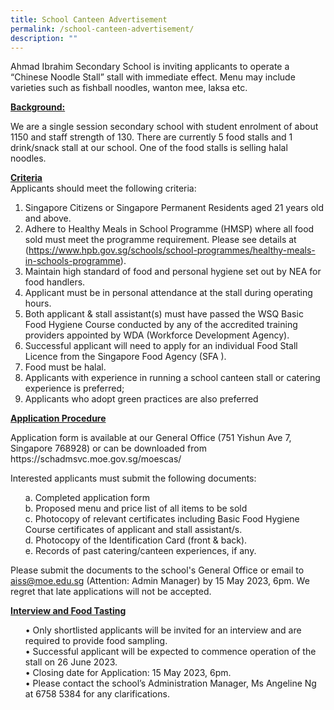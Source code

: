 ```yaml
---
title: School Canteen Advertisement
permalink: /school-canteen-advertisement/
description: ""
---
```

<p>Ahmad Ibrahim Secondary School is inviting applicants to operate a “Chinese Noodle Stall” stall with immediate effect. Menu may include varieties such as fishball noodles, wanton mee, laksa etc.</p>

<u><strong>Background:</strong></u><br>
<p>We are a single session secondary school with student enrolment of about 1150 and staff strength of 130. There are currently 5 food stalls and 1 drink/snack stall at our school. One of the food stalls is selling halal noodles.</p>

<u><strong>Criteria</strong></u><br>
Applicants should meet the following criteria:
1. Singapore Citizens or Singapore Permanent Residents aged 21 years old and above.
2. Adhere to Healthy Meals in School Programme (HMSP) where all food sold must meet the programme requirement. Please see details at (https://www.hpb.gov.sg/schools/school-programmes/healthy-meals-in-schools-programme).
3. Maintain high standard of food and personal hygiene set out by NEA for food handlers.
4. Applicant must be in personal attendance at the stall during operating hours.
5. Both applicant &amp; stall assistant(s) must have passed the WSQ Basic Food Hygiene Course conducted by any of the accredited training providers appointed by WDA (Workforce Development Agency).
6. Successful applicant will need to apply for an individual Food Stall Licence from the Singapore Food Agency (SFA ).
7. Food must be halal.
8. Applicants with experience in running a school canteen stall or catering experience is preferred;
9. Applicants who adopt green practices are also preferred

<u><strong>Application Procedure</strong></u><br>
<p>Application form is available at our General Office (751 Yishun Ave 7, Singapore 768928) or can be downloaded from https://schadmsvc.moe.gov.sg/moescas/</p>

<p>Interested applicants must submit the following documents: </p>
<ul>a.	Completed application form<br>
b.	Proposed menu and price list of all items to be sold<br>
c.	Photocopy of relevant certificates including Basic Food Hygiene Course certificates of applicant and stall assistant/s.<br>
d.	Photocopy of the Identification Card (front &amp; back).<br>
e.	Records of past catering/canteen experiences, if any.<br></ul>

Please submit the documents to the school's General Office or email to aiss@moe.edu.sg (Attention: Admin Manager) by 15 May 2023, 6pm. We regret that late applications will not be accepted.

<u><strong>Interview and Food Tasting</strong></u><br>
<ul>•	Only shortlisted applicants will be invited for an interview and are required to provide food sampling.<br>
•	Successful applicant will be expected to commence operation of the stall on 26 June 2023.<br>
•	Closing date for Application: 15 May 2023, 6pm.<br>
•	Please contact the school’s Administration Manager, Ms Angeline Ng at 6758 5384 for any clarifications.<br></ul>